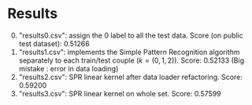 # Results

0. "results0.csv": assign the 0 label to all the test data. Score (on public test dataset): 0.51266
1. "results1.csv": implements the Simple Pattern Recognition algorithm separately to each train/test couple ($k = (0, 1, 2)$). Score: 0.52133 (Big mistake : error in data loading)
2. "results2.csv": SPR linear kernel after data loader refactoring. Score: 0.59200 
2. "results3.csv": SPR linear kernel on whole set. Score: 0.57599
